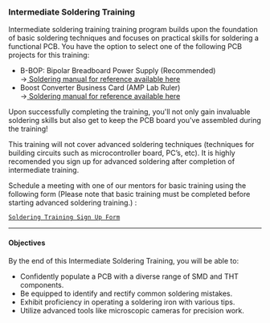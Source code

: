 ### Intermediate Soldering Training
Intermediate soldering training training program builds upon the foundation of basic soldering techniques and focuses on practical skills for soldering a functional PCB. You have the option to select one of the following PCB projects for this training:

- B-BOP: Bipolar Breadboard Power Supply (Recommended)\
    -><a class="button is-link" href="https://drive.google.com/file/d/11N8RAQ3UUFXRoRf0y4xIY5uxhCQwwssp/view?usp=drive_link"> Soldering manual for reference available here </a>
- Boost Converter Business Card (AMP Lab Ruler) \
    -><a class="button is-link" href="https://docs.google.com/document/d/1wgnPKMF7ByreYXETFxVT-L0oyo6WmKPLUtgBnkKjxEQ/edit?usp=sharing"> Soldering manual for reference available here</a>

Upon successfully completing the training, you'll not only gain invaluable soldering skills but also get to keep the PCB board you've assembled during the training!

This training will not cover advanced soldering techniques (techniques for building circuits such as microcontroller board, PC’s, etc). It is highly recomended you sign up for advanced soldering after completion of intermediate training.

Schedule a meeting with one of our mentors for basic training using the following form (Please note that basic training must be completed before starting advanced soldering training.)
:

<a class="button is-link" href="https://forms.gle/KyfVNspm22WMLAKk8">   
        
    Soldering Training Sign Up Form
</a>

___

#### Objectives
By the end of this Intermediate Soldering Training, you will be able to:

- Confidently populate a PCB with a diverse range of SMD and THT components.
- Be equipped to identify and rectify common soldering mistakes.
- Exhibit proficiency in operating a soldering iron with various tips.
- Utilize advanced tools like microscopic cameras for precision work.
